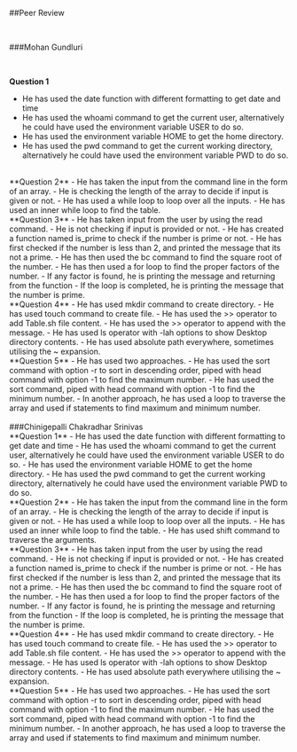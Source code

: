 ##Peer Review

<br/>

###Mohan Gundluri

<br/>

**Question 1**

- He has used the date function with different formatting to get date and time
- He has used the whoami command to get the current user, alternatively he could have used the environment variable USER to do so.
- He has used the environment variable HOME to get the home directory.
- He has used the pwd command to get the current working directory, alternatively he could have used the environment variable PWD to do so.
<br/>
**Question 2**
- He has taken the input from the command line in the form of an array.
- He is checking the length of the array to decide if input is given or not.
- He has used a while loop to loop over all the inputs.
- He has used an inner while loop to find the table.
<br/>
**Question 3**
- He has taken input from the user by using the read command.
- He is not checking if input is provided or not.
- He has created a function named is_prime to check if the number is prime or not.
- He has first checked if the number is less than 2, and printed the message that its not a prime.
- He has then used the bc command to find the square root of the number.
- He has then used a for loop to find the proper factors of the number.
- If any factor is found, he is printing the message and returning from the function
- If the loop is completed, he is printing the message that the number is prime.
<br/>
**Question 4**
- He has used mkdir command to create directory.
- He has used touch command to create file.
- He has used the >> operator to add Table.sh file content.
- He has used the >> operator to append with the message.
- He has used ls operator with -lah options to show Desktop directory contents.
- He has used absolute path everywhere, sometimes utilising the ~ expansion.
<br/>
**Question 5**
- He has used two approaches.
- He has used the sort command with option -r to sort in descending order, piped with head command with option -1 to find the maximum number.
- He has used the sort command, piped with head command with option -1 to find the minimum number.
- In another approach, he has used a loop to traverse the array and used if statements to find maximum and minimum number.
<br/>
<br/>
###Chinigepalli Chakradhar Srinivas
<br/>
**Question 1**
- He has used the date function with different formatting to get date and time
- He has used the whoami command to get the current user, alternatively he could have used the environment variable USER to do so.
- He has used the environment variable HOME to get the home directory.
- He has used the pwd command to get the current working directory, alternatively he could have used the environment variable PWD to do so.
<br/>
**Question 2**
- He has taken the input from the command line in the form of an array.
- He is checking the length of the array to decide if input is given or not.
- He has used a while loop to loop over all the inputs.
- He has used an inner while loop to find the table.
- He has used shift command to traverse the arguments.
<br/>
**Question 3**
- He has taken input from the user by using the read command.
- He is not checking if input is provided or not.
- He has created a function named is_prime to check if the number is prime or not.
- He has first checked if the number is less than 2, and printed the message that its not a prime.
- He has then used the bc command to find the square root of the number.
- He has then used a for loop to find the proper factors of the number.
- If any factor is found, he is printing the message and returning from the function
- If the loop is completed, he is printing the message that the number is prime.
<br/>
**Question 4**
- He has used mkdir command to create directory.
- He has used touch command to create file.
- He has used the >> operator to add Table.sh file content.
- He has used the >> operator to append with the message.
- He has used ls operator with -lah options to show Desktop directory contents.
- He has used absolute path everywhere utilising the ~ expansion.
<br/>
**Question 5**
- He has used two approaches.
- He has used the sort command with option -r to sort in descending order, piped with head command with option -1 to find the maximum number.
- He has used the sort command, piped with head command with option -1 to find the minimum number.
- In another approach, he has used a loop to traverse the array and used if statements to find maximum and minimum number.

